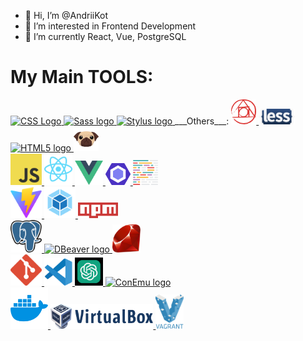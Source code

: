- 👋 Hi, I’m @AndriiKot
- 👀 I’m interested in Frontend Development
- 🌱 I’m currently React, Vue, PostgreSQL


<!---
AndriiKot/AndriiKot is a ✨ special ✨ repository because its `README.md` (this file) appears on your GitHub profile.
You can click the Preview link to take a look at your changes.
--->

# My Main TOOLS:

<div>
  <div class="CSS">
  <a href="https://www.w3.org/Style/CSS/" target="_blank">
    <img src="https://upload.wikimedia.org/wikipedia/commons/3/3d/CSS.3.svg" alt="CSS Logo" width="50" height="50">
  </a>
  <a href="https://sass-lang.com/documentation/" target="_blank">
    <img src="https://camo.githubusercontent.com/da79029ef5a44898077dfc91f19f8dff0546d76082556d5f22a4e209d8e5d90b/68747470733a2f2f7261776769742e636f6d2f736173732f736173732d736974652f6d61696e2f736f757263652f6173736574732f696d672f6c6f676f732f6c6f676f2e737667" alt="Sass logo" width="40" height="40">
  </a>

  <a href="https://stylus-lang.com/" target="_blank">
    <img src="https://stylus-lang.com/logo.svg" alt="Stylus logo" width="40" height="50" >
  </a>
  <span>___Others___: </span>
  <a href="https://postcss.org/docs/" target="_blank">
  <img src="https://github.com/AndriiKot/PROJECTS/blob/main/assets/postcss.svg" alt="PostCSS logo" width="40">
  </a>
  <a href="https://lesscss.org/" target="_blanl">
  <img src="https://github.com/AndriiKot/PROJECTS/blob/main/assets/less.svg" alt="Less logo" height ="25">
  </a>
</div>
  <div class="HTML">
  <a href="https://html.spec.whatwg.org/multipage/" target="_blank">
    <img src="https://upload.wikimedia.org/wikipedia/commons/6/61/HTML5_logo_and_wordmark.svg" alt="HTML5 logo" 
    width="50" height="50">
  </a>
    <a href="https://pugjs.org/api/getting-started.html" target="_blank">
  <img src="https://github.com/AndriiKot/PROJECTS/blob/main/assets/pug.svg" alt="Pug logo" width=40">
    </a>
  </div>
    <div class="JS">
      <a href="https://ecma-international.org/publications-and-standards/standards/" target="_blank">
    <img src="https://github.com/voodootikigod/logo.js/blob/master/js.png" alt="JS logo" width="50" height="50">
  </a>
      <a href="https://react.dev/" target="_blank" >
      <img src="https://github.com/AndriiKot/PROJECTS/blob/main/assets/react-2.svg" alt="React logo" width="45">
      <a>
      <a href="https://vuejs.org/" target="_blank">
      <img src="https://github.com/AndriiKot/PROJECTS/blob/main/assets/vue-9.svg" alt="Vue logo" width="45">
      </a>
        <a href="https://eslint.org/docs/latest/" target="_blank">
        <img src="https://github.com/AndriiKot/PROJECTS/blob/main/assets/eslint-1.svg" alt="Eslint logo" width="40">
        </a>
        <a href="https://prettier.io/" target="_blank">
        <img src="https://github.com/AndriiKot/PROJECTS/blob/main/assets/prettier-2.svg" alt="Prettier logo" width="40">
        </a>
    </div>
    <div class="Module Bandler">
      <a href="https://vitejs.dev/" target="_blank">
      <img src="https://github.com/AndriiKot/PROJECTS/blob/main/assets/vitejs.svg" alt="Vite logo" width="50">
      </a>
      <a href="https://webpack.js.org/" target="_blank">
      <img src="https://github.com/AndriiKot/PROJECTS/blob/main/assets/webpack-icon.svg" alt="Webpack logo" width="50">
      </a>
      <a href="https://docs.npmjs.com/" target="_blank">
      <img src="https://github.com/AndriiKot/PROJECTS/blob/main/assets/npm.svg" alt="Npm logo" height="25">
      </a>
    </div>
    <div class="BAKEND">
      <a href="https://www.postgresql.org/docs/" target="_blank">
      <img src="https://github.com/AndriiKot/PROJECTS/blob/main/assets/postgresql.svg" alt="PostreSQL logo" width="50">
      </a>
      <a href="https://dbeaver.com/docs/dbeaver/" targer="_blanl">
      <img src="https://upload.wikimedia.org/wikipedia/commons/b/b5/DBeaver_logo.svg" alt="DBeaver logo" width="60">
      </a>
      <a href="https://ruby-doc.org/" target="_blank" >
        <img src="https://github.com/AndriiKot/PROJECTS/blob/main/assets/ruby.svg" alt="Ruby logo" width="45">
      </a>
    </div>
      <div class="OTHER">
        <a href="https://www.git-scm.com/doc" target="_blank">
        <img src="https://github.com/AndriiKot/PROJECTS/blob/main/assets/git-icon.svg" alt="Git logo" width="50">
        </a>
        <a href="https://code.visualstudio.com/docs" target="_blank">
        <img src="https://github.com/AndriiKot/PROJECTS/blob/main/assets/visual-studio-code-1.svg" alt="VsCode logo" width="45">
        </a>
        <a href="https://chatgpt.com/auth/login" target="_blank">
        <img src="https://github.com/AndriiKot/PROJECTS/blob/main/assets/chatgpt-1.svg" alt="ChatGPT logo" width="45">
        </a>
        <a href="https://conemu.github.io/blog/2023/07/24/Build-230724.html" target="_blank">
        <img src="https://upload.wikimedia.org/wikipedia/commons/d/dc/ConEmu_icon.png" alt="ConEmu logo" width="45">
        </a>
      </div>
      <div class="Deployd">
        <a href="https://docs.docker.com/" target="_blank">
        <img src="https://github.com/AndriiKot/PROJECTS/blob/main/assets/docker-4.svg" alt="Docker logo" width="60">
        </a>
        <a href="https://www.virtualbox.org/" target="_blank">
          <img src="https://github.com/AndriiKot/PROJECTS/blob/main/assets/virtualbox.svg" alt="VirtualBox logo" height="40">
        </a>
      <img src="https://github.com/AndriiKot/PROJECTS/blob/main/assets/vagrant.svg" alt="Vagrant logo" width="45">
      </div>
</div>

